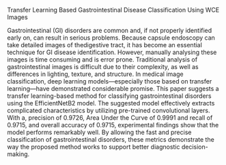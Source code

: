 Transfer Learning Based Gastrointestinal Disease Classification Using WCE Images

Gastrointestinal (GI) disorders are common and, if not properly identified early on, can result in 
serious problems. 
Because capsule endoscopy can take detailed images of thedigestive tract, it has become an 
essential technique for GI
disease identification. However, manually analysing these images
is time consuming and is error prone. Traditional analysis of
gastrointestinal images is difficult due to their complexity, as well
as differences in lighting, texture, and structure. In medical
image classification, deep learning models—especially those
based on transfer learning—have demonstrated considerable
promise. This paper suggests a transfer learning-based method
for classifying gastrointestinal disorders using the
EfficientNetB2 model. The suggested model effectively extracts
complicated characteristics by utilizing pre-trained
convolutional layers. With a, precision of 0.9726, Area Under the
Curve of 0.9991 and recall of 0.9715, and overall accuracy of
0.9715, experimental findings show that the model performs
remarkably well. By allowing the fast and precise classification
of gastrointestinal disorders, these metrics demonstrate the way
the proposed method works to support better diagnostic
decision-making.
